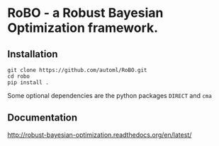 RoBO - a Robust Bayesian Optimization framework.
================================================

Installation
------------

	   

```
git clone https://github.com/automl/RoBO.git
cd robo
pip install .
```

Some optional dependencies are the python packages `DIRECT` and `cma`

Documentation
-------------

http://robust-bayesian-optimization.readthedocs.org/en/latest/